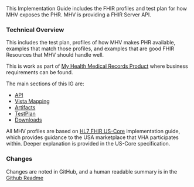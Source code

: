 
This Implementation Guide includes the FHIR profiles and  test plan for how MHV exposes the PHR. MHV is providing a FHIR Server API.

### Technical Overview

This includes the test plan, profiles of how MHV makes PHR available, examples that match those profiles, and examples that are good FHIR Resources that MHV should handle well.

This is work as part of [My Health Medical Records Product](https://github.com/department-of-veterans-affairs/va.gov-team/tree/master/products/health-care/digital-health-modernization/mhv-to-va.gov/medical-records) where business requirements can be found.

The main sections of this IG are:

- [API](api.html)
- [Vista Mapping](background.html)
- [Artifacts](artifacts.html)
- [TestPlan](testplan.html)
- [Downloads](downloads.html)

All MHV profiles are based on [HL7 FHIR US-Core]({{site.data.fhir.hl7fhiruscore}}/index.html) implementation guide, which provides guidance to the USA marketplace that VHA participates within.  Deeper explanation is provided in the US-Core specification.

### Changes

Changes are noted in GitHub, and a human readable summary is in the [Github Readme](https://github.com/department-of-veterans-affairs/mhv-fhir-phr-mapping#readme)

